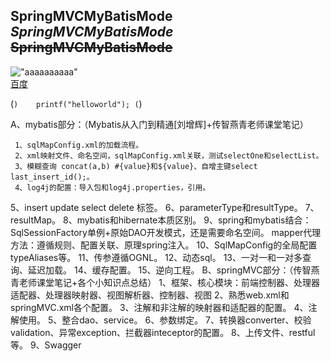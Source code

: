 **SpringMVCMyBatisMode**
***SpringMVCMyBatisMode***
~~SpringMVCMyBatisMode~~
---
!["aaaaaaaaaa"](https://p0.ssl.qhimg.com/t019b7e111feac1184d.jpg)  
[百度](https://www.baidu.com/)  

(```)   
  printf("helloworld");
 (```)

  A、mybatis部分：（Mybatis从入门到精通[刘增辉]+传智燕青老师课堂笔记）  
  
     1、sqlMapConfig.xml的加载流程。
     2、xml映射文件、命名空间，sqlMapConfig.xml关联，测试selectOne和selectList。
     3、模糊查询 concat(a,b) #{value}和${value}、自增主键select last_insert_id();。
     4、log4j的配置：导入包和log4j.properties，引用。
   5、insert update select delete 标签。
   6、parameterType和resultType。
   7、resultMap。
   8、mybatis和hibernate本质区别。
   9、spring和mybatis结合：
      SqlSessionFactory单例+原始DAO开发模式，还是需要命名空间。
      mapper代理方法：遵循规则、配置关联、原理spring注入。
   10、SqlMapConfig的全局配置  typeAliases等。
   11、传参遵循OGNL。
   12、动态sql。
   13、一对一和一对多查询、延迟加载。
   14、缓存配置。
   15、逆向工程。
B、springMVC部分：（传智燕青老师课堂笔记+各个小知识点总结）
   1、框架、核心模块：前端控制器、处理器适配器、处理器映射器、视图解析器、控制器、视图
   2、熟悉web.xml和springMVC.xml各个配置。
   3、注解和非注解的映射器和适配器的配置。
   4、注解使用。
   5、整合dao、service。
   6、参数绑定。
   7、转换器converter、校验validation、异常exception、拦截器inteceptor的配置。
   8、上传文件、restful等。
   9、Swagger
   
      
      
   
   
   
